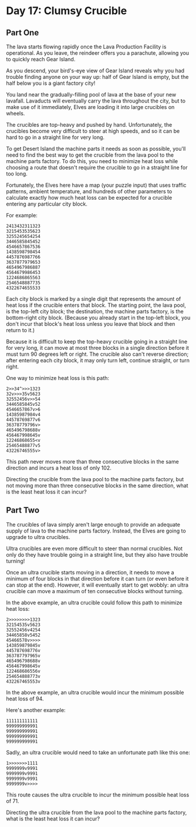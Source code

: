 # Day 17: Clumsy Crucible

## Part One

The lava starts flowing rapidly once the Lava Production Facility is operational. As you leave, the reindeer offers you a parachute, allowing you to quickly reach Gear Island.

As you descend, your bird's-eye view of Gear Island reveals why you had trouble finding anyone on your way up: half of Gear Island is empty, but the half below you is a giant factory city!

You land near the gradually-filling pool of lava at the base of your new lavafall. Lavaducts will eventually carry the lava throughout the city, but to make use of it immediately, Elves are loading it into large crucibles on wheels.

The crucibles are top-heavy and pushed by hand. Unfortunately, the crucibles become very difficult to steer at high speeds, and so it can be hard to go in a straight line for very long.

To get Desert Island the machine parts it needs as soon as possible, you'll need to find the best way to get the crucible from the lava pool to the machine parts factory. To do this, you need to minimize heat loss while choosing a route that doesn't require the crucible to go in a straight line for too long.

Fortunately, the Elves here have a map (your puzzle input) that uses traffic patterns, ambient temperature, and hundreds of other parameters to calculate exactly how much heat loss can be expected for a crucible entering any particular city block.

For example:

    2413432311323
    3215453535623
    3255245654254
    3446585845452
    4546657867536
    1438598798454
    4457876987766
    3637877979653
    4654967986887
    4564679986453
    1224686865563
    2546548887735
    4322674655533

Each city block is marked by a single digit that represents the amount of heat loss if the crucible enters that block. The starting point, the lava pool, is the top-left city block; the destination, the machine parts factory, is the bottom-right city block. (Because you already start in the top-left block, you don't incur that block's heat loss unless you leave that block and then return to it.)

Because it is difficult to keep the top-heavy crucible going in a straight line for very long, it can move at most three blocks in a single direction before it must turn 90 degrees left or right. The crucible also can't reverse direction; after entering each city block, it may only turn left, continue straight, or turn right.

One way to minimize heat loss is this path:

    2>>34^>>>1323
    32v>>>35v5623
    32552456v>>54
    3446585845v52
    4546657867v>6
    14385987984v4
    44578769877v6
    36378779796v>
    465496798688v
    456467998645v
    12246868655<v
    25465488877v5
    43226746555v>

This path never moves more than three consecutive blocks in the same direction and incurs a heat loss of only 102.

Directing the crucible from the lava pool to the machine parts factory, but not moving more than three consecutive blocks in the same direction, what is the least heat loss it can incur?

## Part Two

The crucibles of lava simply aren't large enough to provide an adequate supply of lava to the machine parts factory. Instead, the Elves are going to upgrade to ultra crucibles.

Ultra crucibles are even more difficult to steer than normal crucibles. Not only do they have trouble going in a straight line, but they also have trouble turning!

Once an ultra crucible starts moving in a direction, it needs to move a minimum of four blocks in that direction before it can turn (or even before it can stop at the end). However, it will eventually start to get wobbly: an ultra crucible can move a maximum of ten consecutive blocks without turning.

In the above example, an ultra crucible could follow this path to minimize heat loss:

    2>>>>>>>>1323
    32154535v5623
    32552456v4254
    34465858v5452
    45466578v>>>>
    143859879845v
    445787698776v
    363787797965v
    465496798688v
    456467998645v
    122468686556v
    254654888773v
    432267465553v

In the above example, an ultra crucible would incur the minimum possible heat loss of 94.

Here's another example:

    111111111111
    999999999991
    999999999991
    999999999991
    999999999991

Sadly, an ultra crucible would need to take an unfortunate path like this one:

    1>>>>>>>1111
    9999999v9991
    9999999v9991
    9999999v9991
    9999999v>>>>

This route causes the ultra crucible to incur the minimum possible heat loss of 71.

Directing the ultra crucible from the lava pool to the machine parts factory, what is the least heat loss it can incur?
